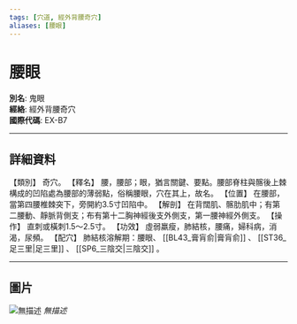 ```yaml
---
tags: [穴道, 經外背腰奇穴]
aliases: [腰眼]
---
```


# 腰眼

**別名**: 鬼眼  
**經絡**: 經外背腰奇穴  
**國際代碼**: EX-B7  

---

## 詳細資料
【類別】
奇穴。
【釋名】
腰，腰部；眼，猶言關鍵、要點。腰部脊柱與髂後上棘構成的凹陷處為腰部的薄弱點，俗稱腰眼，穴在其上，故名。
【位置】
在腰部，當第四腰椎棘突下，旁開約3.5寸凹陷中。
【解剖】
在背闊肌、髂肋肌中；有第二腰動、靜脈背側支；布有第十二胸神經後支外側支，第一腰神經外側支。
【操作】
直刺或橫刺1.5～2.5寸。
【功效】
虛弱羸瘦，肺結核，腰痛，婦科病，消渴，尿頻。
【配穴】
肺結核溶解期：腰眼、 [[BL43_膏肓俞|膏肓俞]] 、 [[ST36_足三里|足三里]] 、 [[SP6_三陰交|三陰交]] 。

---

## 圖片
![無描述](https://yibian.hopto.org/pic/shu16/438.gif)
_無描述_

